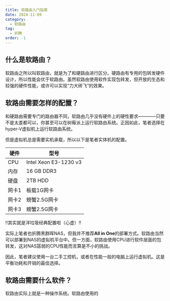 ```yaml
---
title: 软路由入门指南
date: 2024-11-09
category:
  - 软路由
tag:
  - 折腾
order: -1
---
```


## 什么是软路由？

软路由之所以叫软路由，就是为了和硬路由进行区分。硬路由有专用的包转发硬件设计，所以性能会优于软路由。虽然软路由使用软件实现包转发，但开放的生态和较强的硬件性能，或许可以实现“力大砖飞”的效果。

## 软路由需要怎样的配置？

和硬路由需要专门的路由器不同，软路由几乎没有硬件上的硬性要求————只要不是太差都可以，你甚至可以在树莓派上运行软路由系统。正因如此，笔者选择在hyper-V虚拟机上运行软路由系统。

但是虚拟机总是需要实机承载，所以以下是笔者实体机的配置。

|  硬件  |         型号         |
| -------|    -------------    |
|  CPU   |Intel Xeon E3-1230 v3|
|  内存  |     16 GB DDR3      |
|  硬盘  |     2TB HDD         |
|  网卡1  |    板载1G网卡   |
|  网卡2  |    螃蟹2.5G网卡 |
|  网卡3  |    螃蟹2.5G网卡 |

 !!其实就是洋垃圾经典配置啦（心虚）!! 

实际上笔者也折腾黑群晖NAS，但我并不推荐**All in One**的部署方式。软路由当然可以部署到NAS的虚拟机平台中。但一方面，软路由使用CPU进行软件层面的包转发，这对NAS孱弱的CPU性能而言算是不小的挑战。

因此，笔者建议使用一台二手工控机，或者在性能一般的电脑上运行虚拟机。这是平衡功耗和开销的最佳选择。

## 软路由需要什么软件？

软路由实际上就是一种操作系统。软路由使用的
